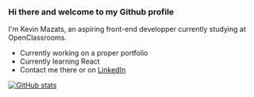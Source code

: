 ### Hi there and welcome to my Github profile

I'm Kevin Mazats, an aspiring front-end developper currently studying at OpenClassrooms.

- Currently working on a proper portfolio
- Currently learning React
- Contact me there or on [LinkedIn](https://www.linkedin.com/in/kevin-mazats/)

[![GitHub stats](https://github-readme-stats.vercel.app/api?username=k-mazats)](https://github.com/anuraghazra/github-readme-stats)
